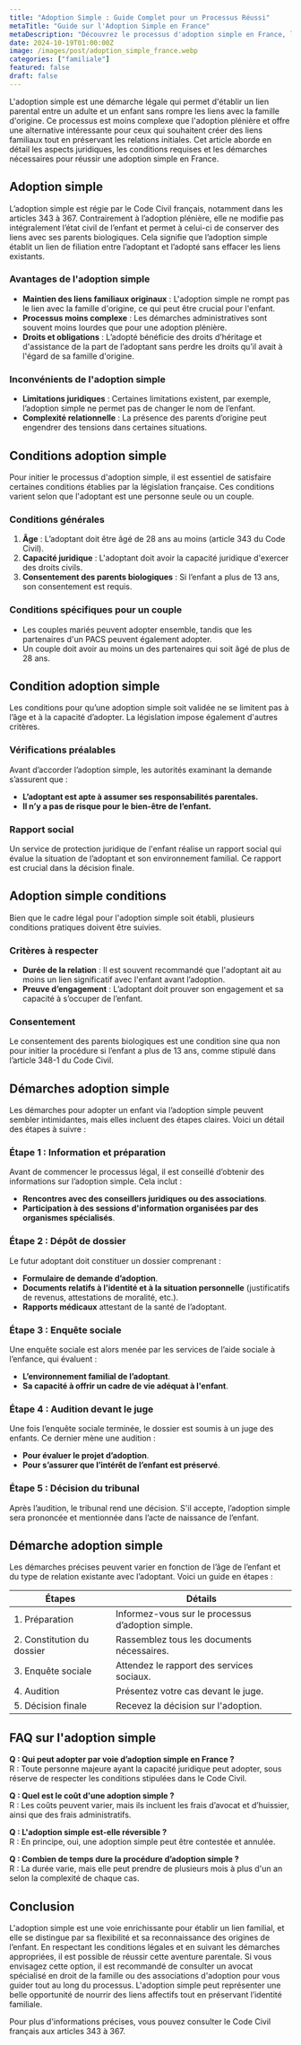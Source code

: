 ```yaml
---
title: "Adoption Simple : Guide Complet pour un Processus Réussi"
metaTitle: "Guide sur l'Adoption Simple en France"
metaDescription: "Découvrez le processus d'adoption simple en France, les conditions et démarches à suivre."
date: 2024-10-19T01:00:00Z
image: /images/post/adoption_simple_france.webp
categories: ["familiale"]
featured: false
draft: false
---
```


L'adoption simple est une démarche légale qui permet d'établir un lien parental entre un adulte et un enfant sans rompre les liens avec la famille d'origine. Ce processus est moins complexe que l'adoption plénière et offre une alternative intéressante pour ceux qui souhaitent créer des liens familiaux tout en préservant les relations initiales. Cet article aborde en détail les aspects juridiques, les conditions requises et les démarches nécessaires pour réussir une adoption simple en France.

## Adoption simple

L’adoption simple est régie par le Code Civil français, notamment dans les articles 343 à 367. Contrairement à l’adoption plénière, elle ne modifie pas intégralement l’état civil de l’enfant et permet à celui-ci de conserver des liens avec ses parents biologiques. Cela signifie que l’adoption simple établit un lien de filiation entre l’adoptant et l’adopté sans effacer les liens existants.

### Avantages de l'adoption simple

- **Maintien des liens familiaux originaux** : L'adoption simple ne rompt pas le lien avec la famille d'origine, ce qui peut être crucial pour l'enfant.
- **Processus moins complexe** : Les démarches administratives sont souvent moins lourdes que pour une adoption plénière.
- **Droits et obligations** : L’adopté bénéficie des droits d’héritage et d'assistance de la part de l’adoptant sans perdre les droits qu’il avait à l'égard de sa famille d'origine.

### Inconvénients de l'adoption simple

- **Limitations juridiques** : Certaines limitations existent, par exemple, l’adoption simple ne permet pas de changer le nom de l’enfant.
- **Complexité relationnelle** : La présence des parents d’origine peut engendrer des tensions dans certaines situations.

## Conditions adoption simple

Pour initier le processus d'adoption simple, il est essentiel de satisfaire certaines conditions établies par la législation française. Ces conditions varient selon que l'adoptant est une personne seule ou un couple.

### Conditions générales

1. **Âge** : L’adoptant doit être âgé de 28 ans au moins (article 343 du Code Civil).
2. **Capacité juridique** : L'adoptant doit avoir la capacité juridique d'exercer des droits civils.
3. **Consentement des parents biologiques** : Si l’enfant a plus de 13 ans, son consentement est requis.

### Conditions spécifiques pour un couple

- Les couples mariés peuvent adopter ensemble, tandis que les partenaires d'un PACS peuvent également adopter.
- Un couple doit avoir au moins un des partenaires qui soit âgé de plus de 28 ans.

## Condition adoption simple

Les conditions pour qu’une adoption simple soit validée ne se limitent pas à l’âge et à la capacité d’adopter. La législation impose également d'autres critères.

### Vérifications préalables

Avant d’accorder l’adoption simple, les autorités examinant la demande s’assurent que :

- **L’adoptant est apte à assumer ses responsabilités parentales.**
- **Il n’y a pas de risque pour le bien-être de l’enfant.**

### Rapport social

Un service de protection juridique de l'enfant réalise un rapport social qui évalue la situation de l’adoptant et son environnement familial. Ce rapport est crucial dans la décision finale.

## Adoption simple conditions

Bien que le cadre légal pour l'adoption simple soit établi, plusieurs conditions pratiques doivent être suivies.

### Critères à respecter

- **Durée de la relation** : Il est souvent recommandé que l'adoptant ait au moins un lien significatif avec l'enfant avant l’adoption.
- **Preuve d’engagement** : L’adoptant doit prouver son engagement et sa capacité à s’occuper de l’enfant.

### Consentement

Le consentement des parents biologiques est une condition sine qua non pour initier la procédure si l’enfant a plus de 13 ans, comme stipulé dans l’article 348-1 du Code Civil.

## Démarches adoption simple

Les démarches pour adopter un enfant via l’adoption simple peuvent sembler intimidantes, mais elles incluent des étapes claires. Voici un détail des étapes à suivre :

### Étape 1 : Information et préparation

Avant de commencer le processus légal, il est conseillé d’obtenir des informations sur l’adoption simple. Cela inclut :

- **Rencontres avec des conseillers juridiques ou des associations**.
- **Participation à des sessions d'information organisées par des organismes spécialisés**.

### Étape 2 : Dépôt de dossier

Le futur adoptant doit constituer un dossier comprenant :

- **Formulaire de demande d’adoption**.
- **Documents relatifs à l'identité et à la situation personnelle** (justificatifs de revenus, attestations de moralité, etc.).
- **Rapports médicaux** attestant de la santé de l’adoptant.

### Étape 3 : Enquête sociale

Une enquête sociale est alors menée par les services de l’aide sociale à l’enfance, qui évaluent :

- **L’environnement familial de l’adoptant**.
- **Sa capacité à offrir un cadre de vie adéquat à l'enfant**.

### Étape 4 : Audition devant le juge

Une fois l’enquête sociale terminée, le dossier est soumis à un juge des enfants. Ce dernier mène une audition :

- **Pour évaluer le projet d’adoption**.
- **Pour s’assurer que l’intérêt de l’enfant est préservé**.

### Étape 5 : Décision du tribunal

Après l’audition, le tribunal rend une décision. S'il accepte, l’adoption simple sera prononcée et mentionnée dans l’acte de naissance de l’enfant.

## Démarche adoption simple

Les démarches précises peuvent varier en fonction de l’âge de l’enfant et du type de relation existante avec l’adoptant. Voici un guide en étapes :

| Étapes | Détails |
|--------|---------|
| 1. Préparation | Informez-vous sur le processus d’adoption simple. |
| 2. Constitution du dossier | Rassemblez tous les documents nécessaires. |
| 3. Enquête sociale | Attendez le rapport des services sociaux. |
| 4. Audition | Présentez votre cas devant le juge. |
| 5. Décision finale | Recevez la décision sur l'adoption. |

## FAQ sur l'adoption simple

**Q : Qui peut adopter par voie d’adoption simple en France ?**  
R : Toute personne majeure ayant la capacité juridique peut adopter, sous réserve de respecter les conditions stipulées dans le Code Civil.

**Q : Quel est le coût d'une adoption simple ?**  
R : Les coûts peuvent varier, mais ils incluent les frais d’avocat et d’huissier, ainsi que des frais administratifs.

**Q : L'adoption simple est-elle réversible ?**  
R : En principe, oui, une adoption simple peut être contestée et annulée.

**Q : Combien de temps dure la procédure d’adoption simple ?**  
R : La durée varie, mais elle peut prendre de plusieurs mois à plus d'un an selon la complexité de chaque cas.

## Conclusion

L'adoption simple est une voie enrichissante pour établir un lien familial, et elle se distingue par sa flexibilité et sa reconnaissance des origines de l’enfant. En respectant les conditions légales et en suivant les démarches appropriées, il est possible de réussir cette aventure parentale. Si vous envisagez cette option, il est recommandé de consulter un avocat spécialisé en droit de la famille ou des associations d'adoption pour vous guider tout au long du processus. L'adoption simple peut représenter une belle opportunité de nourrir des liens affectifs tout en préservant l’identité familiale.

Pour plus d'informations précises, vous pouvez consulter le Code Civil français aux articles 343 à 367.